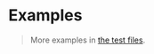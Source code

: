 # Examples

> More examples in [the test files](https://github.com/comparison-searching/fibonacci-search/tree/main/test/src).
